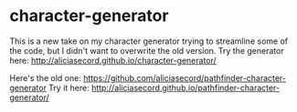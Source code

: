 # character-generator

This is a new take on my character generator trying to streamline some of the code, but I didn't want to overwrite the old version.
Try the generator here: http://aliciasecord.github.io/character-generator/

Here's the old one: https://github.com/aliciasecord/pathfinder-character-generator
Try it here: http://aliciasecord.github.io/pathfinder-character-generator/
